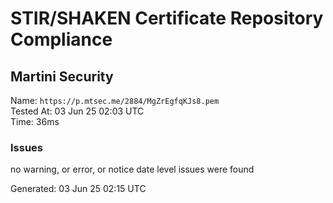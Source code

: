# STIR/SHAKEN Certificate Repository Compliance

## Martini Security

Name: `https://p.mtsec.me/2884/MgZrEgfqKJs8.pem`\
Tested At: 03 Jun 25 02:03 UTC\
Time: 36ms

### Issues

no warning, or error, or notice date level issues were found

Generated: 03 Jun 25 02:15 UTC